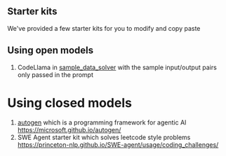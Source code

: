 ## Starter kits

We've provided a few starter kits for you to modify and copy paste

## Using open models
1. CodeLlama in [sample_data_solver](sample_data_solver) with the sample input/output pairs only passed in the prompt

# Using closed models
1. [autogen](autogen/) which is a programming framework for agentic AI https://microsoft.github.io/autogen/
2. SWE Agent starter kit which solves leetcode style problems https://princeton-nlp.github.io/SWE-agent/usage/coding_challenges/
